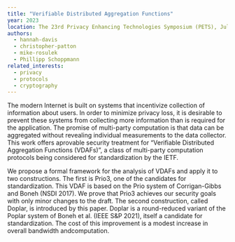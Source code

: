 ```yaml
---
title: "Verifiable Distributed Aggregation Functions"
year: 2023
location: The 23rd Privacy Enhancing Technologies Symposium (PETS), July 10-15, Lausanne, Switzerland. 2023.
authors:
  - hannah-davis
  - christopher-patton
  - mike-rosulek
  - Phillipp Schoppmann
related_interests:
  - privacy
  - protocols
  - cryptography
---
```

The modern Internet is built on systems that incentivize collection of information about users. In order to minimize privacy loss, it is desirable to prevent these systems from collecting more information than is required for the application. The promise of multi-party computation is that data can be aggregated without revealing individual measurements to the data collector. This work offers aprovable security treatment for “Verifiable Distributed Aggregation Functions (VDAFs)”, a class of multi-party computation protocols being considered for standardization by the IETF.

We propose a formal framework for the analysis of VDAFs and apply it to two constructions. The first is Prio3, one of the candidates for standardization. This VDAF is based on the Prio system of Corrigan-Gibbs and Boneh (NSDI 2017). We prove that Prio3 achieves our security goals with only minor changes to the draft. The second construction, called Doplar, is introduced by this paper. Doplar is a round-reduced variant of the Poplar system of Boneh et al. (IEEE S&P 2021), itself a candidate for standardization. The cost of this improvement is a modest increase in overall bandwidth andcomputation.
